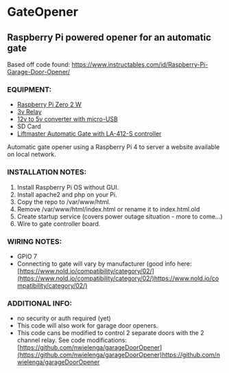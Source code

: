 # GateOpener
## Raspberry Pi powered opener for an automatic gate

Based off code found: https://www.instructables.com/id/Raspberry-Pi-Garage-Door-Opener/

### EQUIPMENT:
- [Raspberry Pi Zero 2 W](https://www.amazon.com/dp/B09LH5SBPS)
- [3v Relay](https://www.amazon.com/dp/B09G65YFZ6)
- [12v to 5v converter with micro-USB](https://www.amazon.com/dp/B09DGFR24W)
- SD Card
- [Liftmaster Automatic Gate with LA-412-S controller](https://support.chamberlaingroup.com/s/article/Gates-LA412-LA412-S-Solar-Gate-Operator-Owner-s-Manual-1484145531763)

Automatic gate opener using a Raspberry Pi 4 to server a website available on local network. 

### INSTALLATION NOTES: 
1. Install Raspberry Pi OS without GUI. 
2. Install apache2 and php on your Pi.
3. Copy the repo to /var/www/html.
4. Remove /var/www/html/index.html or rename it to index.html.old
5. Create startup service (covers power outage situation - more to come...) 
6. Wire to gate controller board.

### WIRING NOTES:
- GPIO 7
- Connecting to gate will vary by manufacturer (good info here: [https://www.nold.io/compatibility/category/02/](https://www.nold.io/compatibility/category/02/)https://www.nold.io/compatibility/category/02/)

### ADDITIONAL INFO:
- no security or auth required (yet)
- This code will also work for garage door openers.
- This code cans be modified to control 2 separate doors with the 2 channel relay. See code modifications: [https://github.com/nwielenga/garageDoorOpener](https://github.com/nwielenga/garageDoorOpener)https://github.com/nwielenga/garageDoorOpener
